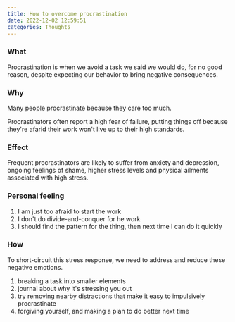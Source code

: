 ```yaml
---
title: How to overcome procrastination
date: 2022-12-02 12:59:51
categories: Thoughts
---
```


### What

Procrastination is when we avoid a task we said we would do, for no good reason, despite expecting our behavior to bring negative consequences.

### Why

Many people procrastinate because they care too much.

Procrastinators often report a high fear of failure, putting things off because they're afarid their work won't live up to their high standards.

### Effect

Frequent procrastinators are likely to suffer from anxiety and depression, ongoing feelings of shame, higher stress levels and physical ailments associated with high stress.

### Personal feeling

1. I am just too afraid to start the work
1. I don't do divide-and-conquer for he work
1. I should find the pattern for the thing, then next time I can do it quickly

### How

To short-circuit this stress response, we need to address and reduce these negative emotions.

1. breaking a task into smaller elements
2. journal about why it's stressing you out
3. try removing nearby distractions that make it easy to impulsively procrastinate
4. forgiving yourself, and making a plan to do better next time
